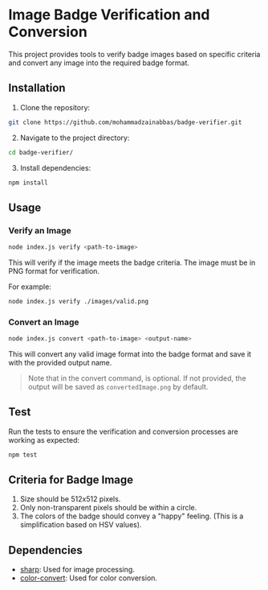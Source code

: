 # Image Badge Verification and Conversion

This project provides tools to verify badge images based on specific criteria and convert any image into the required badge format.

## Installation

1. Clone the repository:
```bash
git clone https://github.com/mohammadzainabbas/badge-verifier.git
```

2. Navigate to the project directory:
```bash
cd badge-verifier/
```

3. Install dependencies:
```bash
npm install
```

## Usage

### Verify an Image

```bash
node index.js verify <path-to-image>
```

This will verify if the image meets the badge criteria. The image must be in PNG format for verification.

For example:
```bash
node index.js verify ./images/valid.png
```

### Convert an Image

```bash
node index.js convert <path-to-image> <output-name>
```

This will convert any valid image format into the badge format and save it with the provided output name.

> Note that in the convert command, <output-name> is optional. If not provided, the output will be saved as `convertedImage.png` by default.

## Test

Run the tests to ensure the verification and conversion processes are working as expected:

```bash
npm test
```

## Criteria for Badge Image

1. Size should be 512x512 pixels.
2. Only non-transparent pixels should be within a circle.
3. The colors of the badge should convey a "happy" feeling. (This is a simplification based on HSV values).

## Dependencies

- [sharp](https://www.npmjs.com/package/sharp): Used for image processing.
- [color-convert](https://www.npmjs.com/package/color-convert): Used for color conversion.
